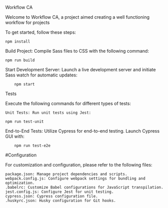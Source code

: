 Workflow CA

Welcome to Workflow CA, a project aimed creating a well functioning workflow for projects

To get started, follow these steps:

```
npm install
```

Build Project: Compile Sass files to CSS with the following command:

```
npm run build
```

Start Development Server: Launch a live development server and initiate Sass watch for automatic updates:

```
    npm start
```

Tests

Execute the following commands for different types of tests:

    Unit Tests: Run unit tests using Jest:

```
npm run test-unit
```

End-to-End Tests: Utilize Cypress for end-to-end testing. Launch Cypress GUI with:

```
    npm run test-e2e
```


#Configuration

For customization and configuration, please refer to the following files:

    package.json: Manage project dependencies and scripts.
    webpack.config.js: Configure webpack settings for bundling and optimization.
    .babelrc: Customize Babel configurations for JavaScript transpilation.
    jest.config.js: Configure Jest for unit testing.
    cypress.json: Cypress configuration file.
    .huskyrc.json: Husky configuration for Git hooks.
